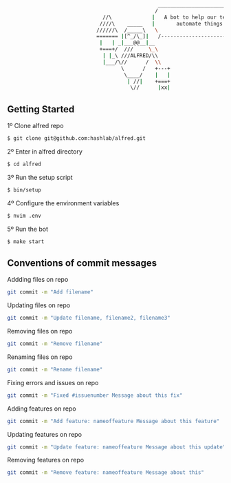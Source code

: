 ```bash
                                                 _____________________________
                                                /                             \
                               //\             |   A bot to help our teams     |
                              ////\    _____   |       automate things         |
                             //////\  /_____\   \                             /
                             ======= |[^_/\_]|   /----------------------------
                              |   | _|___@@__|__
                              +===+/  ///     \_\
                               | |_\ ///ALFRED/\\
                               |___/\//      /  \\
                                     \      /   +---+
                                      \____/    |   |
                                       | //|    +===+
                                        \//      |xx|

```

## Getting Started

1º Clone alfred repo

```bash
$ git clone git@github.com:hashlab/alfred.git
```

2º Enter in alfred directory
```bash
$ cd alfred
```

3º Run the setup script
```bash
$ bin/setup
```

4º Configure the environment variables
```bash
$ nvim .env
```

5º Run the bot
```bash
$ make start
```

## Conventions of commit messages

Addding files on repo

```bash
git commit -m "Add filename"
```

Updating files on repo

```bash
git commit -m "Update filename, filename2, filename3"
```

Removing files on repo

```bash
git commit -m "Remove filename"
```

Renaming files on repo

```bash
git commit -m "Rename filename"
```

Fixing errors and issues on repo

```bash
git commit -m "Fixed #issuenumber Message about this fix"
```

Adding features on repo

```bash
git commit -m "Add feature: nameoffeature Message about this feature"
```

Updating features on repo

```bash
git commit -m "Update feature: nameoffeature Message about this update"
```

Removing features on repo

```bash
git commit -m "Remove feature: nameoffeature Message about this"
```
